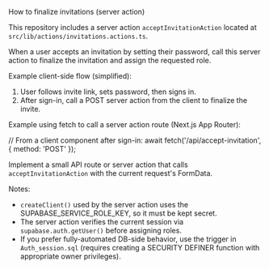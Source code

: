 How to finalize invitations (server action)

This repository includes a server action `acceptInvitationAction` located at `src/lib/actions/invitations.actions.ts`.

When a user accepts an invitation by setting their password, call this server action to finalize the invitation and assign the requested role.

Example client-side flow (simplified):

1. User follows invite link, sets password, then signs in.
2. After sign-in, call a POST server action from the client to finalize the invite.

Example using fetch to call a server action route (Next.js App Router):

// From a client component after sign-in:
await fetch('/api/accept-invitation', { method: 'POST' });

Implement a small API route or server action that calls `acceptInvitationAction` with the current request's FormData.

Notes:
- `createClient()` used by the server action uses the SUPABASE_SERVICE_ROLE_KEY, so it must be kept secret.
- The server action verifies the current session via `supabase.auth.getUser()` before assigning roles.
- If you prefer fully-automated DB-side behavior, use the trigger in `Auth_session.sql` (requires creating a SECURITY DEFINER function with appropriate owner privileges).

